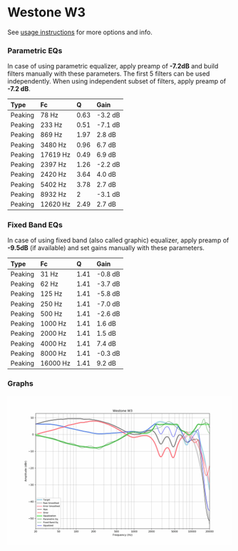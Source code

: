 # Westone W3
See [usage instructions](https://github.com/jaakkopasanen/AutoEq#usage) for more options and info.

### Parametric EQs
In case of using parametric equalizer, apply preamp of **-7.2dB** and build filters manually
with these parameters. The first 5 filters can be used independently.
When using independent subset of filters, apply preamp of **-7.2 dB**.

| Type    | Fc       |    Q | Gain    |
|:--------|:---------|:-----|:--------|
| Peaking | 78 Hz    | 0.63 | -3.2 dB |
| Peaking | 233 Hz   | 0.51 | -7.1 dB |
| Peaking | 869 Hz   | 1.97 | 2.8 dB  |
| Peaking | 3480 Hz  | 0.96 | 6.7 dB  |
| Peaking | 17619 Hz | 0.49 | 6.9 dB  |
| Peaking | 2397 Hz  | 1.26 | -2.2 dB |
| Peaking | 2420 Hz  | 3.64 | 4.0 dB  |
| Peaking | 5402 Hz  | 3.78 | 2.7 dB  |
| Peaking | 8932 Hz  | 2    | -3.1 dB |
| Peaking | 12620 Hz | 2.49 | 2.7 dB  |

### Fixed Band EQs
In case of using fixed band (also called graphic) equalizer, apply preamp of **-9.5dB**
(if available) and set gains manually with these parameters.

| Type    | Fc       |    Q | Gain    |
|:--------|:---------|:-----|:--------|
| Peaking | 31 Hz    | 1.41 | -0.8 dB |
| Peaking | 62 Hz    | 1.41 | -3.7 dB |
| Peaking | 125 Hz   | 1.41 | -5.8 dB |
| Peaking | 250 Hz   | 1.41 | -7.0 dB |
| Peaking | 500 Hz   | 1.41 | -2.6 dB |
| Peaking | 1000 Hz  | 1.41 | 1.6 dB  |
| Peaking | 2000 Hz  | 1.41 | 1.5 dB  |
| Peaking | 4000 Hz  | 1.41 | 7.4 dB  |
| Peaking | 8000 Hz  | 1.41 | -0.3 dB |
| Peaking | 16000 Hz | 1.41 | 9.2 dB  |

### Graphs
![](./Westone%20W3.png)